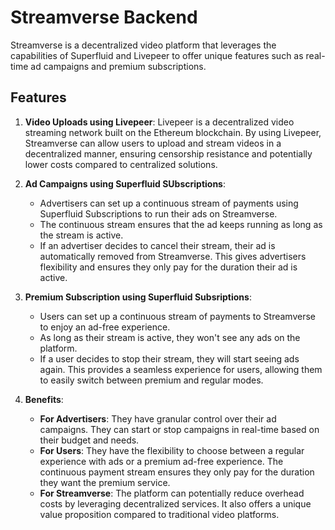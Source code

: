 # Streamverse Backend

Streamverse is a decentralized video platform that leverages the capabilities of Superfluid and Livepeer to offer unique features such as real-time ad campaigns and premium subscriptions.

## Features

1. **Video Uploads using Livepeer**: Livepeer is a decentralized video streaming network built on the Ethereum blockchain. By using Livepeer, Streamverse can allow users to upload and stream videos in a decentralized manner, ensuring censorship resistance and potentially lower costs compared to centralized solutions.

2. **Ad Campaigns using Superfluid SUbscriptions**:
   - Advertisers can set up a continuous stream of payments using Superfluid Subscriptions to run their ads on Streamverse.
   - The continuous stream ensures that the ad keeps running as long as the stream is active.
   - If an advertiser decides to cancel their stream, their ad is automatically removed from Streamverse. This gives advertisers flexibility and ensures they only pay for the duration their ad is active.

3. **Premium Subscription using Superfluid Subsriptions**:
   - Users can set up a continuous stream of payments to Streamverse to enjoy an ad-free experience.
   - As long as their stream is active, they won't see any ads on the platform.
   - If a user decides to stop their stream, they will start seeing ads again. This provides a seamless experience for users, allowing them to easily switch between premium and regular modes.

4. **Benefits**:
   - **For Advertisers**: They have granular control over their ad campaigns. They can start or stop campaigns in real-time based on their budget and needs.
   - **For Users**: They have the flexibility to choose between a regular experience with ads or a premium ad-free experience. The continuous payment stream ensures they only pay for the duration they want the premium service.
   - **For Streamverse**: The platform can potentially reduce overhead costs by leveraging decentralized services. It also offers a unique value proposition compared to traditional video platforms.

